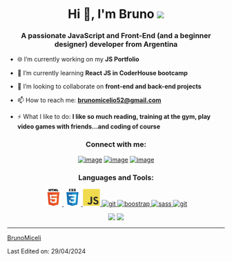 <h1 align="center">Hi 👋, I'm Bruno <img height="40" src="https://emoji.gg/assets/emoji/7333-parrotdance.gif"></h1>
<h3 align="center">A passionate JavaScript and Front-End (and a beginner designer) developer from Argentina</h3>

- 🌐 I’m currently working on my **JS Portfolio**

- 🌱 I’m currently learning **React JS in CoderHouse bootcamp**

- 👯 I’m looking to collaborate on **front-end and back-end projects**

- 📫 How to reach me: **brunomicelio52@gmail.com**

- ⚡ What I like to do: **I like so much reading, training at the gym, play video games with friends...and coding of course**

<h3 align="center">Connect with me:</h3>
<div align="center">

[![image](https://img.shields.io/badge/LinkedIn-0077B5?style=for-the-badge&logo=linkedin&logoColor=white)](https://www.linkedin.com/in/brunomiceli/)
[![image](https://img.shields.io/badge/Instagram-E4405F?style=for-the-badge&logo=instagram&logoColor=white)](https://www.instagram.com/bruno_miceli1/)
[![image](https://img.shields.io/badge/Gmail-D14836?style=for-the-badge&logo=gmail&logoColor=white)](mailto:produtor.brunomicelio52@gmail.com)
  
</div>

<h3 align="center">Languages and Tools:</h3>

<p align="center"> 
  <a href="https://www.w3.org/html/" target="_blank"> 
    <img src="https://raw.githubusercontent.com/devicons/devicon/master/icons/html5/html5-original-wordmark.svg" alt="html5" width="40" height="40"/> 
  </a>
  <a href="https://www.w3schools.com/css/" target="_blank"> 
    <img src="https://raw.githubusercontent.com/devicons/devicon/master/icons/css3/css3-original-wordmark.svg" alt="css3" width="40" height="40"/> 
  </a> 
  <a href="https://developer.mozilla.org/en-US/docs/Web/JavaScript" target="_blank"> 
    <img src="https://raw.githubusercontent.com/devicons/devicon/master/icons/javascript/javascript-original.svg" alt="javascript" width="40" height="40"/> 
  </a> 
  <a href="https://git-scm.com/" target="_blank"> 
    <img src="https://www.vectorlogo.zone/logos/git-scm/git-scm-icon.svg" alt="git" width="40" height="40"/> 
  </a>
  <a href="https://getbootstrap.com/" target="_blank">
    <img src="https://getbootstrap.com/docs/5.3/assets/brand/bootstrap-logo-shadow.png" alt="boostrap" width="40" height="40"/>
  </a>
<a href="https://sass-lang.com/" target="_blank">
  <img src="https://sass-lang.com/assets/img/logos/logo.svg" alt="sass" width="40" height="40"/>
</a>
<a href="https://nodejs.org/en" target="_blank"> 
    <img src="https://midu.dev/images/tags/node.png" alt="git" width="40" height="40"/> 
  </a>
</p>

<p align= "center">
  <img height= "150" src="https://github-readme-stats.vercel.app/api?username=BrantLauro&theme=react&show_icons=true&include_all_commits=true" />
  <img height= "150" src="https://github-readme-stats.vercel.app/api/top-langs/?username=BrantLauro&theme=react&layout=compact" />
</p>

------

[BrunoMiceli](https://github.com/mekanicas)

Last Edited on: 29/04/2024
